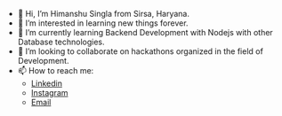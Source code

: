 - 👋 Hi, I’m Himanshu Singla from Sirsa, Haryana.
- 👀 I’m interested in learning new things forever.
- 🌱 I’m currently learning Backend Development with Nodejs with other Database technologies.
- 💞️ I’m looking to collaborate on hackathons organized in the field of Development.
- 📫 How to reach me: <br>
  - <a href="https://www.linkedin.com/in/akahimanshusingla/" target="_blank">Linkedin</a>
  - <a href="https://www.instagram.com/hs_aggarwal/" target="_blank">Instagram</a>
  - <a href="mailto:hsingla378@gmail.com" target="_blank">Email</a>

<!---
hsingla378/hsingla378 is a ✨ special ✨ repository because its `README.md` (this file) appears on your GitHub profile.
You can click the Preview link to take a look at your changes.
--->

